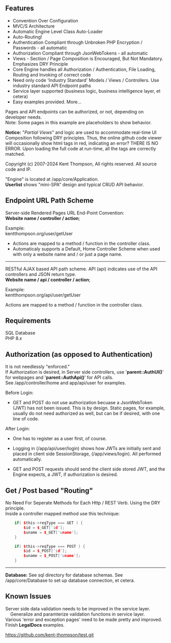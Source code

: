 Features
------------
+ Convention Over Configuration
+ MVC/S Architecture
+ Automatic Engine Level Class Auto-Loader
+ Auto-Routing!
+ Authentication Compliant through Unbroken PHP Encryption / Passwords - all automatic
+ Authorization Compliant through JsonWebTokens - all automatic
+ Views - Section / Page Composition is Encouraged, But Not Mandatory. Emphasizes DRY Principle
+ Core Engine handles all Authorization / Authentication, File Loading, Routing and Invoking of correct code
+ Need only code 'Industry Standard' Models / Views / Controllers. Use industry standard API Endpoint paths
+ Service layer supported (business logic, business intelligence layer, et cetera)
+ Easy examples provided. More...

Pages and API endpoints can be authorized, or not, depending on developer needs.  
Note: Some pages in this example are placeholders to show behavior.

**Notice:** "*Partial Views*" and logic are used to accommodate real-time UI Composition following DRY principles. Thus, the online github code viewer will occasionally show html tags in red, indicating an error? THERE IS NO ERROR. Upon loading the full code at run-time, all the tags are correctly matched.

Copyright (c) 2007-2024 Kent Thompson, All rights reserved. All source code and IP.

"Engine" is located at /app/core/Application.  
**Userlist** shows "mini-SPA" design and typical CRUD API behavior.

Endpoint URL Path Scheme
--

Server-side Rendered Pages URL End-Point Convention:  
**Website name / controller / action**;

Example:  
kentthompson.org/user/getUser

+ Actions are mapped to a method / function in the controller class.  
+ Automaticaly supports a Default, Home Controller Scheme when used with only a website name and / or just a page name.

----

RESTful AJAX based API path scheme.  API (api) indicates use of the API controllers and JSON return type.  
**Website name  / api / controller / action**;

Example:  
kentthompson.org/api/user/getUser

Actions are mapped to a method / function in the controller class.  

Requirements
------------
SQL Database  
PHP 8.x

Authorization (as opposed to Authentication)
----
It is not needlessly "enforced."  
If Authorization is desired, in Server side controllers, use '**parent::AuthUI()**' for webpages and '**parent::AuthApi()**' for API calls.  
 See /app/controller/home and app/api/user for examples.

Before Login:
+ GET and POST do not use authorization becuase a JsonWebToken (JWT) has not been issued. This is by design. Static pages, for example, usually do not need authorized as well, but can be if desired, with one line of code.

After Login:
+ One has to register as a user first, of course.
+ Logging in (/app/api/user/login) shows how JWTs are initially sent and placed in  client side SessionStorage, (/app/views/login). All performed automatically.

+ GET and POST requests should send the client side stored JWT, and the Engine expects, a JWT, if authorization is desired.

Get / Post based "Routing"
----
No Need For Seperate Methods for Each Http / REST Verb. Using the DRY principle.  
Inside a controller mapped method use this technique:
```c++
    if( $this->reqType === GET ) {
        $id = $_GET['id'];
        $uname = $_GET['uname'];
    }

    if( $this->reqType === POST ) {
        $id = $_POST['id'];
        $uname = $_POST['uname'];
    }
```
----

**Database:**  See sql directory for database schemas. See /app/core/Database to set up database connection, et cetera.

Known Issues
----

Server side data validation needs to be improved in the service layer.  
&nbsp;&nbsp;&nbsp;&nbsp;Generalize and paramterize validation functions in service layer.  
Various 'error and exception pages' need to be made pretty and improved.  
Finish **LegalDocs** examples.

https://github.com/kent-thompson/test.git
